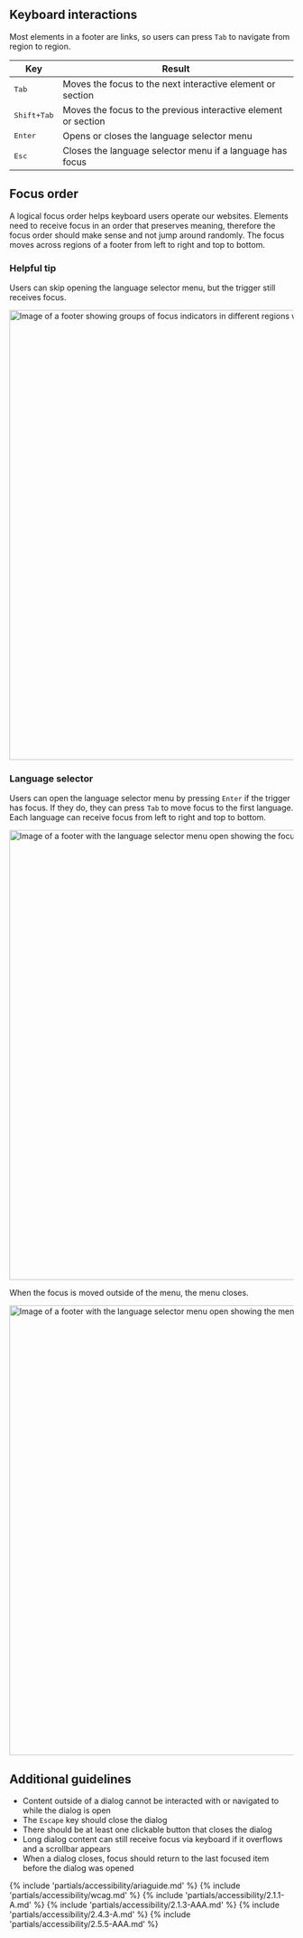 ## Keyboard interactions

Most elements in a footer are links, so users can press `Tab` to navigate from region to region.

<rh-table>
  <table>
    <thead>
      <tr>
        <th scope="col" data-label="Key">Key</th>
        <th scope="col" data-label="Result">Result</th>
      </tr>
    </thead>
    <tbody>
      <tr>
        <td data-label="Key"><kbd>Tab</kbd></td>
        <td data-label="Result">Moves the focus to the next interactive element or section</td>
      </tr>
      <tr>
        <td data-label="Key"><kbd>Shift</kdb>+<kbd>Tab</kbd></td>
        <td data-label="Result">Moves the focus to the previous interactive element or section</td>
      </tr>
      <tr>
        <td data-label="Key"><kbd>Enter</kbd></td>
        <td data-label="Result">Opens or closes the language selector menu</td>
      </tr>
      <tr>
        <td data-label="Key"><kbd>Esc</kbd></td>
        <td data-label="Result">Closes the language selector menu if a language has focus</td>
      </tr>
    </tbody>
  </table>
</rh-table>

## Focus order 

A logical focus order helps keyboard users operate our websites. Elements need to receive focus in an order that preserves meaning, therefore the focus order should make sense and not jump around randomly. The focus moves across regions of a footer from left to right and top to bottom.

<rh-alert state="info">
  <h3 slot="header">Helpful tip</h3>
  <p>Users can skip opening the language selector menu, but the trigger still receives focus.</p>
</rh-alert>

<uxdot-example width-adjustment="968px" variant="full" alignment="left" no-border>
  <img src="../footer-a11y-focus-order.png"
        alt="Image of a footer showing groups of focus indicators in different regions with annotation numbers"
        width="968"
        height="796">
</uxdot-example>


### Language selector
Users can open the language selector menu by pressing `Enter` if the trigger has focus. If they do, they can press `Tab` to move focus to the first language. Each language can receive focus from left to right and top to bottom.

<uxdot-example width-adjustment="968px" variant="full" alignment="left" no-border>
  <img src="../footer-a11y-language-selector-a.png"
        alt="Image of a footer with the language selector menu open showing the focus order of languages"
        width="968"
        height="796">
</uxdot-example>

When the focus is moved outside of the menu, the menu closes.

<uxdot-example width-adjustment="968px" variant="full" alignment="left" no-border>
  <img src="../footer-a11y-language-selector-b.png"
        alt="Image of a footer with the language selector menu open showing the menu closing when focus is moved"
        width="968"
        height="796">
</uxdot-example>


## Additional guidelines
- Content outside of a dialog cannot be interacted with or navigated to while the dialog is open
- The `Escape` key should close the dialog
- There should be at least one clickable button that closes the dialog
- Long dialog content can still receive focus via keyboard if it overflows and a scrollbar appears
- When a dialog closes, focus should return to the last focused item before the dialog was opened

{% include 'partials/accessibility/ariaguide.md' %}
{% include 'partials/accessibility/wcag.md' %}
{% include 'partials/accessibility/2.1.1-A.md' %}
{% include 'partials/accessibility/2.1.3-AAA.md' %}
{% include 'partials/accessibility/2.4.3-A.md' %}
{% include 'partials/accessibility/2.5.5-AAA.md' %}